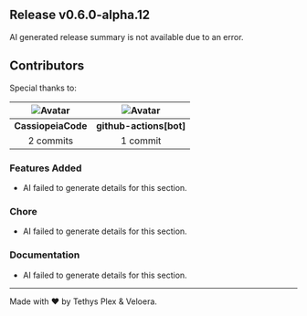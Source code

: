 ## Release v0.6.0-alpha.12

AI generated release summary is not available due to an error.

## Contributors

Special thanks to:

|![Avatar](https://github.com/CassiopeiaCode.png?size=40) |![Avatar](https://github.com/github.png?size=40) |
| :----------: | :----------: |
| **CassiopeiaCode** | **github-actions[bot]** |
| 2 commits | 1 commit |

### Features Added

- AI failed to generate details for this section.
### Chore

- AI failed to generate details for this section.
### Documentation

- AI failed to generate details for this section.
---

Made with ♥️ by Tethys Plex & Veloera.
